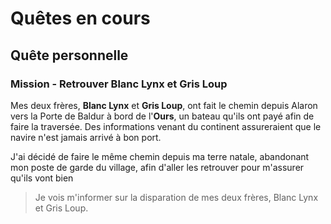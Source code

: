 # Quêtes en cours


## Quête personnelle 
### Mission - Retrouver Blanc Lynx et Gris Loup

Mes deux frères, **Blanc Lynx** et **Gris Loup**, ont fait le chemin depuis Alaron vers la Porte de Baldur à bord de l'**Ours**, un bateau qu'ils ont payé afin de faire la traversée. Des informations venant du continent assureraient que le navire n'est jamais arrivé à bon port. 

J'ai décidé de faire le même chemin depuis ma terre natale, abandonant mon poste de garde du village, afin d'aller les retrouver pour m'assurer qu'ils vont bien

> Je vois m'informer sur la disparation de mes deux frères, Blanc Lynx et Gris Loup.
